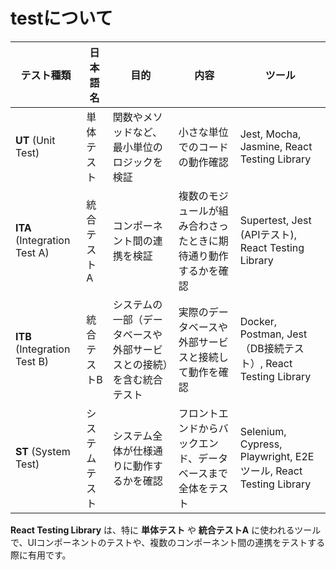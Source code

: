 # testについて

| **テスト種類**               | **日本語名**   | **目的**                                                             | **内容**                                                       | **ツール**                                                      |
| ---------------------------- | -------------- | -------------------------------------------------------------------- | -------------------------------------------------------------- | --------------------------------------------------------------- |
| **UT** (Unit Test)           | 単体テスト     | 関数やメソッドなど、最小単位のロジックを検証                         | 小さな単位でのコードの動作確認                                 | Jest, Mocha, Jasmine, React Testing Library                     |
| **ITA** (Integration Test A) | 統合テストA    | コンポーネント間の連携を検証                                         | 複数のモジュールが組み合わさったときに期待通り動作するかを確認 | Supertest, Jest (APIテスト), React Testing Library              |
| **ITB** (Integration Test B) | 統合テストB    | システムの一部（データベースや外部サービスとの接続）を含む統合テスト | 実際のデータベースや外部サービスと接続して動作を確認           | Docker, Postman, Jest（DB接続テスト）, React Testing Library    |
| **ST** (System Test)         | システムテスト | システム全体が仕様通りに動作するかを確認                             | フロントエンドからバックエンド、データベースまで全体をテスト   | Selenium, Cypress, Playwright, E2Eツール, React Testing Library |

**React Testing Library** は、特に **単体テスト** や **統合テストA** に使われるツールで、UIコンポーネントのテストや、複数のコンポーネント間の連携をテストする際に有用です。
